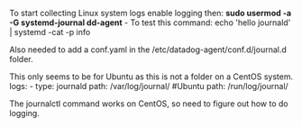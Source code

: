 To start collecting Linux system logs enable logging then:
	**sudo usermod -a -G systemd-journal dd-agent**
	- To test this command: echo 'hello journald' | systemd -cat -p info

Also needed to add a conf.yaml in the /etc/datadog-agent/conf.d/journal.d folder.

This only seems to be for Ubuntu as this is not a folder on a CentOS system.
logs:
    - type: journald
      path: /var/log/journal/  #Ubuntu
      path: /run/log/journal/

The journalctl command works on CentOS, so need to figure out how to do logging.
